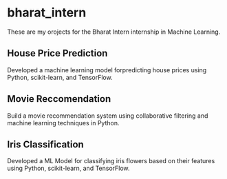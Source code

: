 # bharat_intern

These are my orojects for the Bharat Intern internship in Machine Learning.

## House Price Prediction

Developed a machine learning model forpredicting house prices using Python, scikit-learn, and TensorFlow.

## Movie Reccomendation

Build a movie recommendation system using collaborative filtering and machine learning techniques in Python.

## Iris Classification

Developed a ML Model for classifying iris flowers based on their features using Python, scikit-learn, and TensorFlow.
